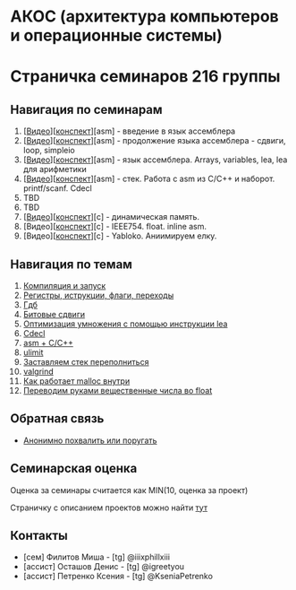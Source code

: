 # АКОС (архитектура компьютеров и операционные системы)

# Страничка семинаров 216 группы

## Навигация по семинарам
1.  [[Видео](https://disk.yandex.ru/d/hVWLMgTBxXHBUQ/%D0%90%D1%80%D1%85%D0%B8%D1%82%D0%B5%D0%BA%D1%82%D1%83%D1%80%D0%B0%20%D0%BA%D0%BE%D0%BC%D0%BF%D1%8C%D1%8E%D1%82%D0%B5%D1%80%D0%B0%20%D0%B8%20%D0%BE%D0%BF%D0%B5%D1%80%D0%B0%D1%86%D0%B8%D0%BE%D0%BD%D0%BD%D1%8B%D0%B5%20%D1%81%D0%B8%D1%81%D1%82%D0%B5%D0%BC%D1%8B/%D0%A1%D0%B5%D0%BC%D0%B8%D0%BD%D0%B0%D1%80/%D0%91%D0%9F%D0%9C%D0%98216%20%D0%A4%D0%B8%D0%BB%D0%B8%D1%82%D0%BE%D0%B2%202022-11-08T11-28-00Z.mp4)][[конспект](01sem-asm)][asm] - введение в язык ассемблера
2.  [[Видео](https://disk.yandex.ru/d/hVWLMgTBxXHBUQ/%D0%90%D1%80%D1%85%D0%B8%D1%82%D0%B5%D0%BA%D1%82%D1%83%D1%80%D0%B0%20%D0%BA%D0%BE%D0%BC%D0%BF%D1%8C%D1%8E%D1%82%D0%B5%D1%80%D0%B0%20%D0%B8%20%D0%BE%D0%BF%D0%B5%D1%80%D0%B0%D1%86%D0%B8%D0%BE%D0%BD%D0%BD%D1%8B%D0%B5%20%D1%81%D0%B8%D1%81%D1%82%D0%B5%D0%BC%D1%8B/%D0%A1%D0%B5%D0%BC%D0%B8%D0%BD%D0%B0%D1%80/%D0%91%D0%9F%D0%9C%D0%98216%20%D0%A4%D0%B8%D0%BB%D0%B8%D1%82%D0%BE%D0%B2%202022-11-15T11-28-37Z.mp4)][[конспект](02sem-asm)][asm] - продолжение языка ассемблера - сдвиги, loop, simpleio
3. [[Видео](https://disk.yandex.ru/d/hVWLMgTBxXHBUQ/%D0%90%D1%80%D1%85%D0%B8%D1%82%D0%B5%D0%BA%D1%82%D1%83%D1%80%D0%B0%20%D0%BA%D0%BE%D0%BC%D0%BF%D1%8C%D1%8E%D1%82%D0%B5%D1%80%D0%B0%20%D0%B8%20%D0%BE%D0%BF%D0%B5%D1%80%D0%B0%D1%86%D0%B8%D0%BE%D0%BD%D0%BD%D1%8B%D0%B5%20%D1%81%D0%B8%D1%81%D1%82%D0%B5%D0%BC%D1%8B/%D0%A1%D0%B5%D0%BC%D0%B8%D0%BD%D0%B0%D1%80/%D0%91%D0%9F%D0%9C%D0%98216%20%D0%A4%D0%B8%D0%BB%D0%B8%D1%82%D0%BE%D0%B2%202022-11-22T11-15-49Z.mp4)][[конспект](03sem-asm)][asm] - язык ассемблера. Arrays, variables, lea, lea для арифметики
4. [[Видео](https://disk.yandex.ru/d/hVWLMgTBxXHBUQ/%D0%90%D1%80%D1%85%D0%B8%D1%82%D0%B5%D0%BA%D1%82%D1%83%D1%80%D0%B0%20%D0%BA%D0%BE%D0%BC%D0%BF%D1%8C%D1%8E%D1%82%D0%B5%D1%80%D0%B0%20%D0%B8%20%D0%BE%D0%BF%D0%B5%D1%80%D0%B0%D1%86%D0%B8%D0%BE%D0%BD%D0%BD%D1%8B%D0%B5%20%D1%81%D0%B8%D1%81%D1%82%D0%B5%D0%BC%D1%8B/%D0%A1%D0%B5%D0%BC%D0%B8%D0%BD%D0%B0%D1%80/%D0%91%D0%9F%D0%9C%D0%98216%20%D0%A4%D0%B8%D0%BB%D0%B8%D1%82%D0%BE%D0%B2%202022-11-29T10-53-12Z.mp4)][[конспект](04sem-asm)][asm] - стек. Работа с asm из C/C++ и наборот. printf/scanf. Cdecl
5. TBD
6. TBD
7. [[Видео](https://disk.yandex.ru/d/hVWLMgTBxXHBUQ/%D0%90%D1%80%D1%85%D0%B8%D1%82%D0%B5%D0%BA%D1%82%D1%83%D1%80%D0%B0%20%D0%BA%D0%BE%D0%BC%D0%BF%D1%8C%D1%8E%D1%82%D0%B5%D1%80%D0%B0%20%D0%B8%20%D0%BE%D0%BF%D0%B5%D1%80%D0%B0%D1%86%D0%B8%D0%BE%D0%BD%D0%BD%D1%8B%D0%B5%20%D1%81%D0%B8%D1%81%D1%82%D0%B5%D0%BC%D1%8B/%D0%A1%D0%B5%D0%BC%D0%B8%D0%BD%D0%B0%D1%80/%D0%91%D0%9F%D0%9C%D0%98216%20%D0%A4%D0%B8%D0%BB%D0%B8%D1%82%D0%BE%D0%B2%202023-01-10T11-37-21Z.mp4)][[конспект](07sem-c)][c] - динамическая память.
8. [Видео][[конспект](08sem-c)][c] - IEEE754. float. inline asm.
9. [Видео][[конспект](09sem-c)][c] - Yabloko. Аниимируем елку.

## Навигация по темам

1. [Компиляция и запуск](https://github.com/lll-phill-lll/hse_caos_practice/tree/master/2022_216/01sem-asm#%D0%BA%D0%BE%D0%BC%D0%BF%D0%B8%D0%BB%D1%8F%D1%86%D0%B8%D1%8F-%D0%B8-%D0%B7%D0%B0%D0%BF%D1%83%D1%81%D0%BA)
2. [Регистры, иструкции, флаги, переходы](https://github.com/lll-phill-lll/hse_caos_practice/tree/master/2022_216/01sem-asm#%D1%80%D0%B5%D0%B3%D0%B8%D1%81%D1%82%D1%80%D1%8B)
3. [Гдб](https://github.com/lll-phill-lll/hse_caos_practice/tree/master/2022_216/02sem-asm#gdb)
4. [Битовые сдвиги](https://github.com/lll-phill-lll/hse_caos_practice/tree/master/2022_216/02sem-asm#%D1%81%D0%B4%D0%B2%D0%B8%D0%B3%D0%B8)
5. [Оптимизация умножения с помощью инструкции lea](https://github.com/lll-phill-lll/hse_caos_practice/blob/master/2022_216/03sem-asm/README.md#lea-%D0%B2-%D1%80%D0%B5%D0%B0%D0%BB%D1%8C%D0%BD%D0%BE%D0%B9-%D0%B6%D0%B8%D0%B7%D0%BD%D0%B8)
6. [Cdecl](https://github.com/lll-phill-lll/hse_caos_practice/tree/master/2022_216/04sem-asm#%D1%81%D0%BE%D0%B3%D0%BB%D0%B0%D1%88%D0%B5%D0%BD%D0%B8%D0%B5-%D0%BE-%D0%B2%D1%8B%D0%B7%D0%BE%D0%B2%D1%8B%D1%85-cdecl32-%D0%B1%D0%B8%D1%82%D0%B0)
7. [asm + C/C++](https://github.com/lll-phill-lll/hse_caos_practice/tree/master/2022_216/04sem-asm#%D1%80%D0%B0%D0%B1%D0%BE%D1%82%D0%B0-%D1%81-c-%D0%B8-c-%D0%BA%D0%BE%D0%B4%D0%BE%D0%BC)
8. [ulimit](https://github.com/lll-phill-lll/hse_caos_practice/tree/master/2022_216/07sem-c#ulimit)
9. [Заставляем стек переполниться](https://github.com/lll-phill-lll/hse_caos_practice/tree/master/2022_216/07sem-c#%D0%BF%D0%B5%D1%80%D0%B5%D0%BF%D0%BE%D0%BB%D0%BD%D0%B5%D0%BD%D0%B8%D0%B5-%D1%81%D1%82%D0%B5%D0%BA%D0%B0)
10. [valgrind](https://github.com/lll-phill-lll/hse_caos_practice/tree/master/2022_216/07sem-c#valgrind)
11. [Как работает malloc внутри](https://github.com/lll-phill-lll/hse_caos_practice/tree/master/2022_216/07sem-c#%D1%81%D1%82%D0%BE%D0%B8%D0%BC%D0%BE%D1%81%D1%82%D1%8C-malloccalloc)
12. [Переводим руками вещественные числа во float](https://github.com/lll-phill-lll/hse_caos_practice/tree/master/2022_216/08sem-c#%D0%BF%D0%B5%D1%80%D0%B5%D0%B2%D0%BE%D0%B4-%D1%87%D0%B8%D1%81%D0%B5%D0%BB-%D0%B2-float-%D0%BA%D0%BE%D0%BD%D0%B5%D1%87%D0%BD%D0%B0%D1%8F-%D0%B4%D1%80%D0%BE%D0%B1%D1%8C)

## Обратная связь

* [Анонимно похвалить или поругать](https://forms.gle/oPw34wmeiaq72T3C8)

## Семинарская оценка

Оценка за семинары считается как MIN(10, оценка за проект)

Страничку с описанием проектов можно найти [тут](projects)

## Контакты

 * [сем]    Филитов Миша     - [tg] @iiixphillxiii
 * [ассист] Осташов Денис    - [tg] @igreetyou
 * [ассист] Петренко Ксения  - [tg] @KseniaPetrenko
